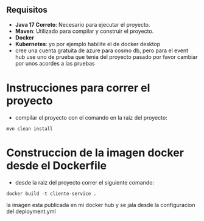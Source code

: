 ## Requisitos
- **Java 17 Correto**: Necesario para ejecutar el proyecto.
- **Maven**: Utilizado para compilar y construir el proyecto.
- **Docker** 
- **Kubernetes**: yo por ejemplo habilite el de docker desktop
- cree una cuenta gratuita de azure para cosmo db, pero para el event hub use uno de prueba que tenia del proyecto pasado
por favor cambiar por unos acordes a las pruebas



# Instrucciones para correr el proyecto
* compilar el proyecto con el comando en la raiz del proyecto:<br>
```.
mvn clean install
```

# Construccion de la imagen docker desde el Dockerfile
* desde la raiz del proyecto correr el siguiente comando:<br>
```.
docker build -t cliente-service .
```
la imagen esta publicada en mi docker hub y se jala desde la configuracion del deployment.yml


